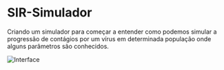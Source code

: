 # SIR-Simulador
Criando um simulador para começar a entender como podemos simular a progressão de contágios por um vírus em determinada população onde alguns parâmetros são conhecidos.

![Interface](SIR-Example-Interface.jpg)
